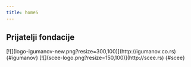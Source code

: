 ```yaml
---
title: home5
---
```


<h2 class="page-header text-center">Prijatelji fondacije</h2>
<div class="text-center">
<div id="hover-img" markdown="1">
[![](logo-igumanov-new.png?resize=300,100)](http://igumanov.co.rs) {#igumanov}
[![](scee-logo.png?resize=150,100)](http://scee.rs) {#scee}
</div>
</div>
